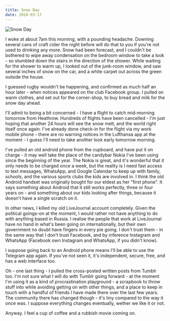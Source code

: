 ```yaml
---
title: Snow Day
date: 2018-03-17
---
```


![Snow Day](https://source.unsplash.com/l7dbl-sUg3k/1600x900)

I woke at about 7am this morning, with a pounding headache. Downing several cans of craft cider the night before will do that to you if you're not used to drinking any more. Snow had been forecast, and I couldn't be bothered to wipe away condensation on the bedroom window to take a look - so stumbled down the stairs in the direction of the shower. While waiting for the shower to warm up, I looked out of the junk-room window, and saw several inches of snow on the car, and a white carpet out across the green outside the house.

I guessed rugby wouldn't be happening, and confirmed as much half an hour later - when notices appeared on the club Facebook group. I pulled on warm clothes, and set out for the corner-shop, to buy bread and milk for the snow day ahead.

I'll admit to being a bit concerned - I have a flight to catch mid-morning tomorrow from Heathrow. Hundreds of flights have been cancelled - I'm just hoping that another 24 hours will see the snow melt, and the world right itself once again. I've already done check-in for the flight via my work mobile phone - there are no warning notices in the Lufthansa app at the moment - I guess I'll need to take another look early tomorrow morning.

I've pulled an old android phone from the cupboard, and have put it on charge - it may well take the place of the candybar Nokia I've been using since the beginning of the year. The Nokia is great, and it's wonderful that it only needs to be charged once a week, but the reality is I need fast access to text messages, WhatsApp, and Google Calendar to keep up with family, schools, and the various sports clubs the kids are involved in. I think the old Android handset was originally bought for our eldest as her "first phone". It says something about Android that it still works perfectly, three or four years on - and something about our kids looking after things, because it doesn't have a single scratch on it.

In other news, I killed my old LiveJournal account completely. Given the political goings-on at the moment, I would rather not have anything to do with anything based in Russia. I realise the people that work at LiveJournal have no hand in what's been going on internationally, but their own government no doubt have fingers in every pie going. I don't trust them - in the same way that I don't trust Facebook, and by inference Instagram and WhatsApp (Facebook own Instagram and WhatsApp, if you didn't know).

I suppose going back to an Android phone means I'll be able to use the Telegram app again. If you've not seen it, it's independent, secure, free, and has a web interface too.

Oh - one last thing - I pulled the cross-posted written posts from Tumblr too. I'm not sure what I will do with Tumblr going forward - at the moment I'm using it as a kind of procrastination playground - a scrapbook to throw stuff into while avoiding getting on with other things, and a place to keep in touch with a handful of friends I have made there over the last few years. The community there has changed though - it's tiny compared to the way it once was. I suppose everything changes eventually, wether we like it or not.

Anyway. I feel a cup of coffee and a rubbish movie coming on.